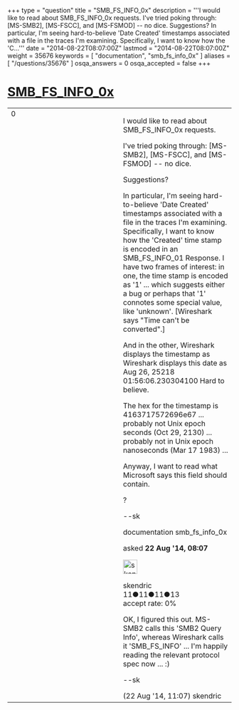 +++
type = "question"
title = "SMB_FS_INFO_0x"
description = '''I would like to read about SMB_FS_INFO_0x requests. I&#x27;ve tried poking through: [MS-SMB2], [MS-FSCC], and [MS-FSMOD] -- no dice. Suggestions? In particular, I&#x27;m seeing hard-to-believe &#x27;Date Created&#x27; timestamps associated with a file in the traces I&#x27;m examining. Specifically, I want to know how the &#x27;C...'''
date = "2014-08-22T08:07:00Z"
lastmod = "2014-08-22T08:07:00Z"
weight = 35676
keywords = [ "documentation", "smb_fs_info_0x" ]
aliases = [ "/questions/35676" ]
osqa_answers = 0
osqa_accepted = false
+++

<div class="headNormal">

# [SMB\_FS\_INFO\_0x](/questions/35676/smb_fs_info_0x)

</div>

<div id="main-body">

<div id="askform">

<table id="question-table" style="width:100%;"><colgroup><col style="width: 50%" /><col style="width: 50%" /></colgroup><tbody><tr class="odd"><td style="width: 30px; vertical-align: top"><div class="vote-buttons"><div id="post-35676-score" class="post-score" title="current number of votes">0</div><div id="favorite-count" class="favorite-count"></div></div></td><td><div id="item-right"><div class="question-body"><p>I would like to read about SMB_FS_INFO_0x requests.</p><p>I've tried poking through: [MS-SMB2], [MS-FSCC], and [MS-FSMOD] -- no dice.</p><p>Suggestions?</p><p>In particular, I'm seeing hard-to-believe 'Date Created' timestamps associated with a file in the traces I'm examining. Specifically, I want to know how the 'Created' time stamp is encoded in an SMB_FS_INFO_01 Response. I have two frames of interest: in one, the time stamp is encoded as '1' ... which suggests either a bug or perhaps that '1' connotes some special value, like 'unknown'. [Wireshark says "Time can't be converted".]</p><p>And in the other, Wireshark displays the timestamp as Wireshark displays this date as Aug 26, 25218 01:56:06.230304100 Hard to believe.</p><p>The hex for the timestamp is 4163717572696e67 ... probably not Unix epoch seconds (Oct 29, 2130) ... probably not in Unix epoch nanoseconds (Mar 17 1983) ...</p><p>Anyway, I want to read what Microsoft says this field should contain.</p><p>?</p><p>--sk</p></div><div id="question-tags" class="tags-container tags">documentation smb_fs_info_0x</div><div id="question-controls" class="post-controls"></div><div class="post-update-info-container"><div class="post-update-info post-update-info-user"><p>asked <strong>22 Aug '14, 08:07</strong></p><img src="https://secure.gravatar.com/avatar/18ae5b8bfddad49931ec557b9342075a?s=32&amp;d=identicon&amp;r=g" class="gravatar" width="32" height="32" alt="skendric&#39;s gravatar image" /><p>skendric<br />
<span class="score" title="11 reputation points">11</span><span title="11 badges"><span class="badge1">●</span><span class="badgecount">11</span></span><span title="11 badges"><span class="silver">●</span><span class="badgecount">11</span></span><span title="13 badges"><span class="bronze">●</span><span class="badgecount">13</span></span><br />
<span class="accept_rate" title="Rate of the user&#39;s accepted answers">accept rate:</span> <span title="skendric has no accepted answers">0%</span></p></div></div><div id="comments-container-35676" class="comments-container"><span id="35679"></span><div id="comment-35679" class="comment"><div id="post-35679-score" class="comment-score"></div><div class="comment-text"><p>OK, I figured this out. MS-SMB2 calls this 'SMB2 Query Info', whereas Wireshark calls it 'SMB_FS_INFO' ... I'm happily reading the relevant protocol spec now ... :)</p><p>--sk</p></div><div id="comment-35679-info" class="comment-info"><span class="comment-age">(22 Aug '14, 11:07)</span> skendric</div></div></div><div id="comment-tools-35676" class="comment-tools"></div><div class="clear"></div><div id="comment-35676-form-container" class="comment-form-container"></div><div class="clear"></div></div></td></tr></tbody></table>

</div>

</div>

